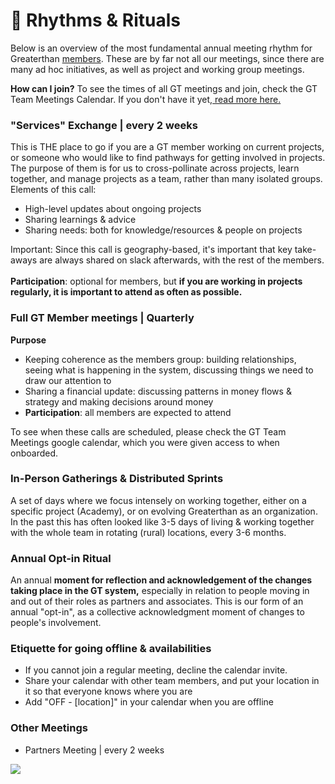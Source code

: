 # 🥁 Rhythms & Rituals

Below is an overview of the most fundamental annual meeting rhythm for Greaterthan [members](../agreements/people-agreement.md#levels-of-involvement). These are by far not all our meetings, since there are many ad hoc initiatives, as well as project and working group meetings.&#x20;

**How can I join?** To see the times of all GT meetings and join, check the GT Team Meetings Calendar. If you don't have it yet,[ read more here.](https://docs.google.com/document/d/1Qij7\_XeBFWugVHX0m1mOg7rArwORcWDnkptbYgASLFY/edit) &#x20;

### "Services" Exchange | every 2 weeks

This is THE place to go if you are a GT member working on current projects, or someone who would like to find pathways for getting involved in projects. The purpose of them is for us to cross-pollinate across projects, learn together, and manage projects as a team, rather than many isolated groups. Elements of this call:&#x20;

* High-level updates about ongoing projects
* Sharing learnings & advice
* Sharing needs: both for knowledge/resources & people on projects

Important: Since this call is geography-based, it's important that key take-aways are always shared on slack afterwards, with the rest of the members. \
\
**Participation**: optional for members, but **if you are working in projects regularly, it is important to attend as often as possible.**&#x20;

### Full GT Member meetings | Quarterly

**Purpose**

* Keeping coherence as the members group: building relationships, seeing what is happening in the system, discussing things we need to draw our attention to
* Sharing a financial update: discussing patterns in money flows & strategy and making decisions around money
* **Participation**: all members are expected to attend&#x20;

To see when these calls are scheduled, please check the GT Team Meetings google calendar, which you were given access to when onboarded.

### In-Person Gatherings & Distributed Sprints <a href="#in-person-sprints" id="in-person-sprints"></a>

A set of days where we focus intensely on working together, either on a specific project (Academy), or on evolving Greaterthan as an organization. In the past this has often looked like 3-5 days of living & working together with the whole team in rotating (rural) locations, every 3-6 months.

### Annual Opt-in Ritual

&#x20;An annual **moment for reflection and acknowledgement of the changes taking place in the GT system,** especially in relation to people moving in and out of their roles as partners and associates. This is our form of an annual "opt-in", as a collective acknowledgment moment of changes to people's involvement.&#x20;

### **Etiquette for going offline & availabilities**

* If you cannot join a regular meeting, decline the calendar invite.&#x20;
* Share your calendar with other team members, and put your location in it so that everyone knows where you are
* Add "OFF - \[location]" in your calendar when you are offline

### **Other Meetings**

* Partners Meeting | every 2 weeks

![](../.gitbook/assets/rsz\_ashley-batz-1298.jpg)

##
